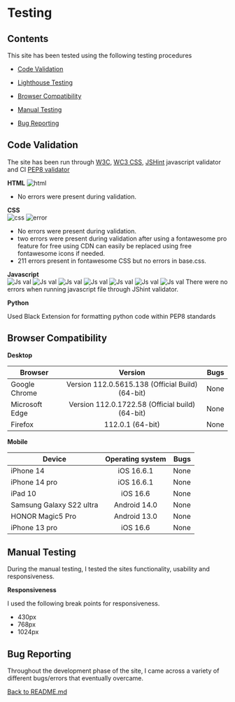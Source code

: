 # Testing

## Contents

This site has been tested using the following testing procedures

* [Code Validation](#Code-validation)  

* [Lighthouse Testing](#Lighthouse-Testing)

* [Browser Compatibility](#Browser-Compatibility)

* [Manual Testing](#Manual-Testing)

* [Bug Reporting](#Bug-Reporting)


## Code Validation    

The site has been run through [W3C](https://validator.w3.org/), [WC3 CSS](https://jigsaw.w3.org/css-validator/), [JSHint](https://www.jshint.com/) javascript validator and CI [PEP8 validator](https://pep8ci.herokuapp.com/) 

**HTML** 
![html](static/readmeimages/val-1.png)

- No errors were present during validation.  

   
**CSS**  
![css](css-val.png)
![error](static/readmeimages/error.png)
- No errors were present during validation.  
- two errors were present during validation after using a fontawesome pro feature for free using CDN can easily be replaced using free fontawesome icons if needed.  
- 211 errors present in fontawesome CSS but no errors in base.css.  


**Javascript**  
![Js val](static/readmeimages/js-1.png) 
![Js val](static/readmeimages/js-2.png) 
![Js val](static/readmeimages/js-3.png) 
![Js val](static/readmeimages/js-4.png) 
![Js val](static/readmeimages/js-5.png) 
![Js val](static/readmeimages/js-6.png) 
![Js val](static/readmeimages/js-7.png)
There were no errors when running javascript file through JShint validator.  

**Python**  

Used Black Extension for formatting python code within PEP8 standards  


## Browser Compatibility 
  
**Desktop**  

| Browser            | Version                                               | Bugs  |
| -------------      |:-------------:                                        | -----:|
| Google Chrome      | Version 112.0.5615.138 (Official Build) (64-bit)      | None  |
| Microsoft Edge     | Version 112.0.1722.58 (Official build) (64-bit)       | None  |
| Firefox            | 112.0.1 (64-bit)                                      | None  |  


**Mobile**  

| Device                   | Operating system | Bugs  |
| -------------            |:-------------:   | -----:|
| iPhone 14                | iOS 16.6.1       | None  |
| iPhone 14 pro            | iOS 16.6.1       | None  |
| iPad 10                  | iOS 16.6         | None  |
| Samsung Galaxy S22 ultra | Android 14.0     | None  |
| HONOR Magic5 Pro         | Android 13.0     | None  |
| iPhone 13 pro            | iOS 16.6         | None  |

## Manual Testing  

During the manual testing, I tested the sites functionality, usability and responsiveness.  


**Responsiveness**  

I used the following break points for responsiveness.  

- 430px  
- 768px  
- 1024px



## Bug Reporting
Throughout the development phase of the site, I came across a variety of different bugs/errors that eventually overcame.  




[Back to README.md](README.md)